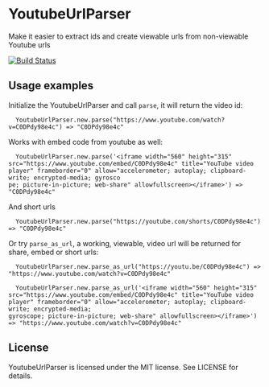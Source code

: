 YoutubeUrlParser
==================

Make it easier to extract ids and create viewable urls from non-viewable Youtube urls

[![Build Status](https://travis-ci.com/substancelab/youtube_url_parser.svg?branch=master)](https://travis-ci.com/substancelab/youtube_url_parser)


Usage examples
--------------

Initialize the YoutubeUrlParser and call `parse`, it will return the video id:

```
  YoutubeUrlParser.new.parse("https://www.youtube.com/watch?v=C0DPdy98e4c") => "C0DPdy98e4c"
```
Works with embed code from youtube as well:

```
  YoutubeUrlParser.new.parse('<iframe width="560" height="315" src="https://www.youtube.com/embed/C0DPdy98e4c" title="YouTube video player" frameborder="0" allow="accelerometer; autoplay; clipboard-write; encrypted-media; gyrosco
pe; picture-in-picture; web-share" allowfullscreen></iframe>') => "C0DPdy98e4c"
```

And short urls

```
  YoutubeUrlParser.new.parse("https://youtube.com/shorts/C0DPdy98e4c") => "C0DPdy98e4c"
```


Or try `parse_as_url`, a working, viewable, video url will be returned for share, embed or short urls:

```
  YoutubeUrlParser.new.parse_as_url("https://youtu.be/C0DPdy98e4c") => "https://www.youtube.com/watch?v=C0DPdy98e4c"
```

```
  YoutubeUrlParser.new.parse_as_url('<iframe width="560" height="315" src="https://www.youtube.com/embed/C0DPdy98e4c" title="YouTube video player" frameborder="0" allow="accelerometer; autoplay; clipboard-write; encrypted-media;
gyroscope; picture-in-picture; web-share" allowfullscreen></iframe>') => "https://www.youtube.com/watch?v=C0DPdy98e4c"
```

License
-------

YoutubeUrlParser is licensed under the MIT license. See LICENSE for details.
